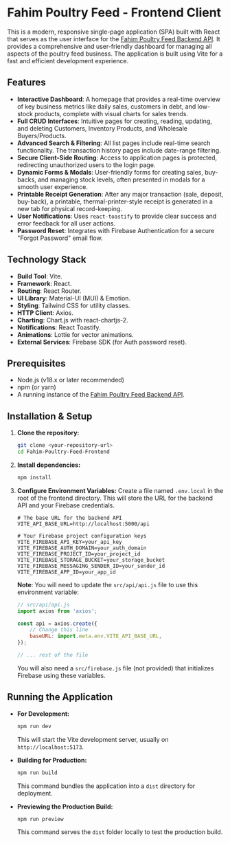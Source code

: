# Fahim Poultry Feed - Frontend Client

This is a modern, responsive single-page application (SPA) built with React that serves as the user interface for the [Fahim Poultry Feed Backend API](#fahim-poultry-feed---backend-api). It provides a comprehensive and user-friendly dashboard for managing all aspects of the poultry feed business. The application is built using Vite for a fast and efficient development experience.

## Features

* **Interactive Dashboard**: A homepage that provides a real-time overview of key business metrics like daily sales, customers in debt, and low-stock products, complete with visual charts for sales trends.
* **Full CRUD Interfaces**: Intuitive pages for creating, reading, updating, and deleting Customers, Inventory Products, and Wholesale Buyers/Products.
* **Advanced Search & Filtering**: All list pages include real-time search functionality. The transaction history pages include date-range filtering.
* **Secure Client-Side Routing**: Access to application pages is protected, redirecting unauthorized users to the login page.
* **Dynamic Forms & Modals**: User-friendly forms for creating sales, buy-backs, and managing stock levels, often presented in modals for a smooth user experience.
* **Printable Receipt Generation**: After any major transaction (sale, deposit, buy-back), a printable, thermal-printer-style receipt is generated in a new tab for physical record-keeping.
* **User Notifications**: Uses `react-toastify` to provide clear success and error feedback for all user actions.
* **Password Reset**: Integrates with Firebase Authentication for a secure "Forgot Password" email flow.

## Technology Stack

* **Build Tool**: Vite.
* **Framework**: React.
* **Routing**: React Router.
* **UI Library**: Material-UI (MUI) & Emotion.
* **Styling**: Tailwind CSS for utility classes.
* **HTTP Client**: Axios.
* **Charting**: Chart.js with react-chartjs-2.
* **Notifications**: React Toastify.
* **Animations**: Lottie for vector animations.
* **External Services**: Firebase SDK (for Auth password reset).

## Prerequisites

* Node.js (v18.x or later recommended)
* npm (or yarn)
* A running instance of the [Fahim Poultry Feed Backend API](#fahim-poultry-feed---backend-api).

## Installation & Setup

1.  **Clone the repository:**
    ```bash
    git clone <your-repository-url>
    cd Fahim-Poultry-Feed-Frontend
    ```

2.  **Install dependencies:**
    ```bash
    npm install
    ```

3.  **Configure Environment Variables:**
    Create a file named `.env.local` in the root of the frontend directory. This will store the URL for the backend API and your Firebase credentials.

    ```env
    # The base URL for the backend API
    VITE_API_BASE_URL=http://localhost:5000/api

    # Your Firebase project configuration keys
    VITE_FIREBASE_API_KEY=your_api_key
    VITE_FIREBASE_AUTH_DOMAIN=your_auth_domain
    VITE_FIREBASE_PROJECT_ID=your_project_id
    VITE_FIREBASE_STORAGE_BUCKET=your_storage_bucket
    VITE_FIREBASE_MESSAGING_SENDER_ID=your_sender_id
    VITE_FIREBASE_APP_ID=your_app_id
    ```
    
    **Note**: You will need to update the `src/api/api.js` file to use this environment variable:
    ```javascript
    // src/api/api.js
    import axios from 'axios';

    const api = axios.create({
        // Change this line
        baseURL: import.meta.env.VITE_API_BASE_URL,
    });

    // ... rest of the file
    ```

    You will also need a `src/firebase.js` file (not provided) that initializes Firebase using these variables.

## Running the Application

* **For Development:**
    ```bash
    npm run dev
    ```
    This will start the Vite development server, usually on `http://localhost:5173`.

* **Building for Production:**
    ```bash
    npm run build
    ```
    This command bundles the application into a `dist` directory for deployment.

* **Previewing the Production Build:**
    ```bash
    npm run preview
    ```
    This command serves the `dist` folder locally to test the production build.